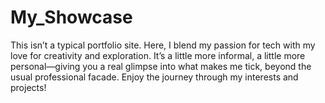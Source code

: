 # My_Showcase
This isn’t a typical portfolio site. Here, I blend my passion for tech with my love for creativity and exploration. It’s a little more informal, a little more personal—giving you a real glimpse into what makes me tick, beyond the usual professional facade. Enjoy the journey through my interests and projects!
